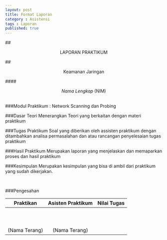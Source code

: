 ```yaml
---
layout: post
title: Format Laporan
category : Asistensi
tags : Laporan
published: true
---
```


##<center>LAPORAN PRAKTIKUM </center>

##<center>Keamanan Jaringan</center>

####<center>_Nama Lengkap_ (NIM)</center>
<br>

###Modul Praktikum : Network Scanning dan Probing

###Dasar Teori
	Menerangkan Teori yang berkaitan dengan materi praktikum

###Tugas Praktikum
	Soal yang diberikan oleh assisten praktikum dengan ditambahkan analisa permasalahan dan atau rancangan penyelesaian tugas praktikum

###Hasil Praktikum
	Merupakan laporan yang menjelaskan dan memaparkan proses dan hasil praktikum

###Kesimpulan
	Merupakan kesimpulan yang bisa di ambil dari praktikum yang sudah dikerjakan.

<br>

###Pengesahan


Praktikan|Asisten Praktikum|Nilai Tugas
---------|-------|-----
<br><br><br><centr>(Nama Terang)|<br><br><br><center>(Nama Terang)|